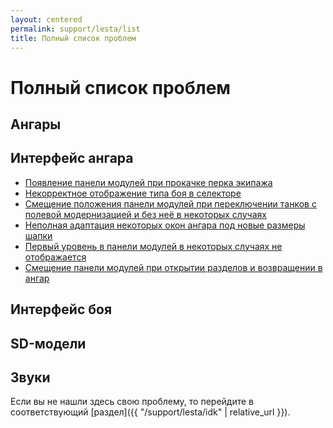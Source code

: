 ```yaml
---
layout: centered
permalink: support/lesta/list
title: Полный список проблем
---
```


# Полный список проблем

## Ангары

## Интерфейс ангара

- [Появление панели модулей при прокачке перка экипажа](#появление-панели-модулей-при-прокачке-перка-экипажа)
- [Некорректное отображение типа боя в селекторе](#некорректное-отображение-типа-боя-в-селекторе)
- [Смещение положения панели модулей при переключении танков с полевой модернизацией и без неё в некоторых случаях](#смещение-панели-модулей-при-открытии-разделов-и-возвращении-в-ангар)
- [Неполная адаптация некоторых окон ангара под новые размеры шапки](#неполная-адаптация-некоторых-окон-ангара-под-новые-размеры-шапки)
- [Первый уровень в панели модулей в некоторых случаях не отображается](#первый-уровень-в-панели-модулей-в-некоторых-случаях-не-отображается)
- [Смещение панели модулей при открытии разделов и возвращении в ангар](#смещение-панели-модулей-при-открытии-разделов-и-возвращении-в-ангар)

## Интерфейс боя

## SD-модели

## Звуки

<div>
    <div class="b-hr-layoutfix">
        <div class="b-hr-block"><span></span></div>
    </div>
</div>

Если вы не нашли здесь свою проблему, то перейдите в соответствующий [раздел]({{ "/support/lesta/idk" | relative_url }}).